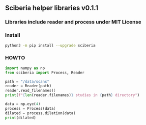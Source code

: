 ## Sciberia helper libraries v0.1.1

### Libraries include reader and process under MIT License

### Install
```bash
python3 -m pip install --upgrade sciberia
```

### HOWTO
```python
import numpy as np
from sciberia import Process, Reader

path = "/data/scans"
reader = Reader(path)
reader.read_filenames()
print(f"{len(reader.filenames)} studies in {path} directory")

data = np.eye(4)
process = Process(data)
dilated = process.dilation(data)
print(dilated)
```
